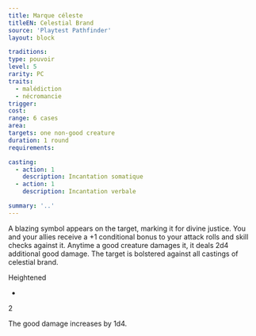 ```yaml
---
title: Marque céleste
titleEN: Celestial Brand
source: 'Playtest Pathfinder'
layout: block

traditions:
type: pouvoir
level: 5
rarity: PC
traits:
  - malédiction
  - nécromancie
trigger: 
cost: 
range: 6 cases
area: 
targets: one non-good creature
duration: 1 round
requirements: 

casting:
  - action: 1
    description: Incantation somatique
  - action: 1
    description: Incantation verbale

summary: '..'
---
```

A blazing symbol appears on the target, marking it for divine justice. You and your allies receive a +1 conditional bonus to your attack rolls and skill checks against it. Anytime a good creature damages it, it deals 2d4 additional good damage. The target is bolstered against all castings of celestial brand.

Heightened

-

2

The good damage increases by 1d4.